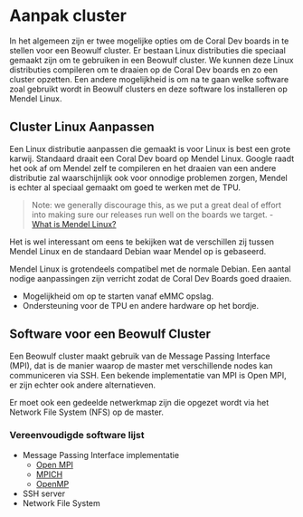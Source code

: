 # Aanpak cluster

In het algemeen zijn er twee mogelijke opties om de Coral Dev boards in te stellen voor een Beowulf cluster. Er bestaan Linux distributies die speciaal gemaakt zijn om te gebruiken in een Beowulf cluster. We kunnen deze Linux distributies compileren om te draaien op de Coral Dev boards en zo een cluster opzetten. Een andere mogelijkheid is om na te gaan welke software zoal gebruikt wordt in Beowulf clusters en deze software los installeren op Mendel Linux.

## Cluster Linux Aanpassen

Een Linux distributie aanpassen die gemaakt is voor Linux is best een grote karwij. Standaard draait een Coral Dev board op Mendel Linux. Google raadt het ook af om Mendel zelf te compileren en het draaien van een andere distributie zal waarschijnlijk ook voor onnodige problemen zorgen, Mendel is echter al speciaal gemaakt om goed te werken met de TPU.

> Note: we generally discourage this, as we put a great deal of effort  into making sure our releases run well on the boards we target. - [What is Mendel Linux?](https://coral.googlesource.com/docs/+/refs/heads/master/ReadMe.md)

Het is wel interessant om eens te bekijken wat de verschillen zij tussen Mendel Linux en de standaard Debian waar Mendel op is gebaseerd.

Mendel Linux is grotendeels compatibel met de normale Debian. Een aantal nodige aanpassingen zijn verricht zodat de Coral Dev Boards goed draaien.

- Mogelijkheid om op te starten vanaf eMMC opslag.
- Ondersteuning voor de TPU en andere hardware op het bordje.

## Software voor een Beowulf Cluster  

Een Beowulf cluster maakt gebruik van de Message Passing Interface (MPI), dat is de manier waarop de master met verschillende nodes kan communiceren via SSH. Een bekende implementatie van MPI is Open MPI, er zijn echter ook andere alternatieven.

Er moet ook een gedeelde netwerkmap zijn die opgezet wordt via het Network File System (NFS) op de master.

### Vereenvoudigde software lijst

- Message Passing Interface implementatie
  - [Open MPI](https://www.open-mpi.org/)
  - [MPICH](https://www.mpich.org/)
  - [OpenMP](https://www.openmp.org/)
- SSH server
- Network File System


